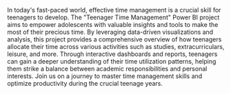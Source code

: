 In today's fast-paced world, effective time management is a crucial skill for teenagers to develop. The "Teenager Time Management" Power BI project aims to empower adolescents with valuable insights and tools to make the most of their precious time. By leveraging data-driven visualizations and analysis, this project provides a comprehensive overview of how teenagers allocate their time across various activities such as studies, extracurriculars, leisure, and more. Through interactive dashboards and reports, teenagers can gain a deeper understanding of their time utilization patterns, helping them strike a balance between academic responsibilities and personal interests. Join us on a journey to master time management skills and optimize productivity during the crucial teenage years.
